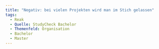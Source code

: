 ```yaml
---
title: "Negativ: bei vielen Projekten wird man im Stich gelassen"
tags:
  - Reak
  - Quelle: StudyCheck Bachelor
  - Themenfeld: Organisation
  - Bachelor
  - Master
---
```


